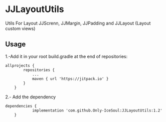# JJLayoutUtils
Utils For Layout JJScrenn, JJMargin, JJPadding and JJLayout (Layout custom views)

## Usage

1.-Add it in your root build.gradle at the end of repositories:
```
allprojects {
		repositories {
			...
			maven { url 'https://jitpack.io' }
		}
	}
```
2.- Add the dependency
```
dependencies {
	        implementation 'com.github.Only-IceSoul:JJLayoutUtils:1.2'
	}
```